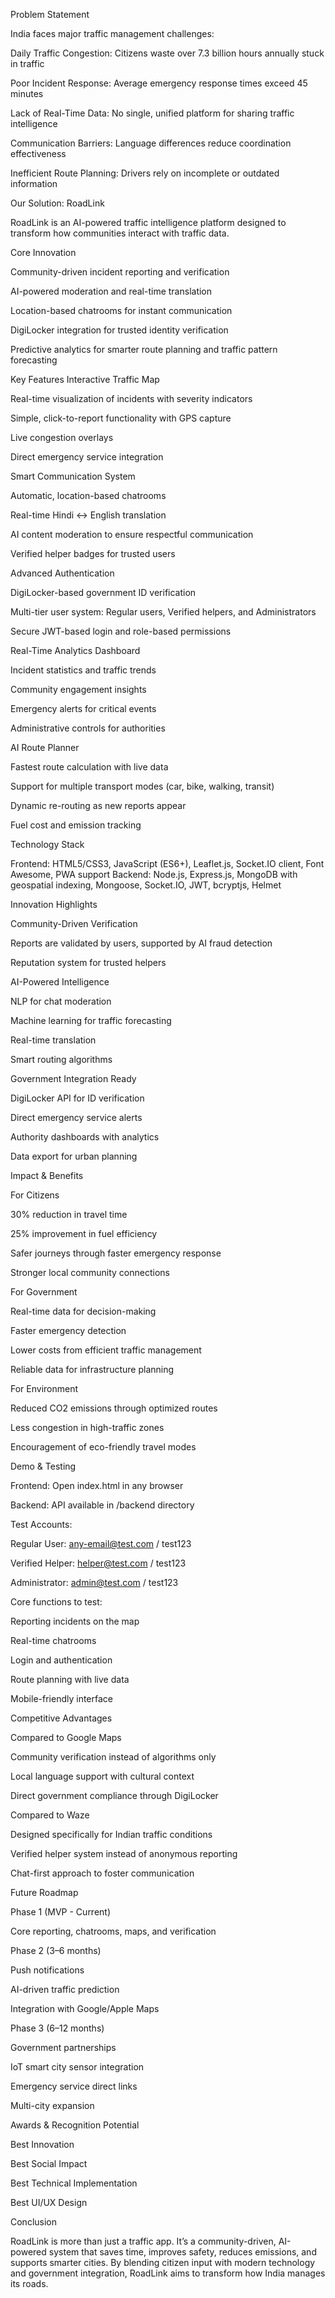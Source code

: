 Problem Statement

India faces major traffic management challenges:

Daily Traffic Congestion: Citizens waste over 7.3 billion hours annually stuck in traffic

Poor Incident Response: Average emergency response times exceed 45 minutes

Lack of Real-Time Data: No single, unified platform for sharing traffic intelligence

Communication Barriers: Language differences reduce coordination effectiveness

Inefficient Route Planning: Drivers rely on incomplete or outdated information

Our Solution: RoadLink

RoadLink is an AI-powered traffic intelligence platform designed to transform how communities interact with traffic data.

Core Innovation

Community-driven incident reporting and verification

AI-powered moderation and real-time translation

Location-based chatrooms for instant communication

DigiLocker integration for trusted identity verification

Predictive analytics for smarter route planning and traffic pattern forecasting

Key Features
Interactive Traffic Map

Real-time visualization of incidents with severity indicators

Simple, click-to-report functionality with GPS capture

Live congestion overlays

Direct emergency service integration

Smart Communication System

Automatic, location-based chatrooms

Real-time Hindi ↔ English translation

AI content moderation to ensure respectful communication

Verified helper badges for trusted users

Advanced Authentication

DigiLocker-based government ID verification

Multi-tier user system: Regular users, Verified helpers, and Administrators

Secure JWT-based login and role-based permissions

Real-Time Analytics Dashboard

Incident statistics and traffic trends

Community engagement insights

Emergency alerts for critical events

Administrative controls for authorities

AI Route Planner

Fastest route calculation with live data

Support for multiple transport modes (car, bike, walking, transit)

Dynamic re-routing as new reports appear

Fuel cost and emission tracking

Technology Stack

Frontend: HTML5/CSS3, JavaScript (ES6+), Leaflet.js, Socket.IO client, Font Awesome, PWA support
Backend: Node.js, Express.js, MongoDB with geospatial indexing, Mongoose, Socket.IO, JWT, bcryptjs, Helmet

Innovation Highlights

Community-Driven Verification

Reports are validated by users, supported by AI fraud detection

Reputation system for trusted helpers

AI-Powered Intelligence

NLP for chat moderation

Machine learning for traffic forecasting

Real-time translation

Smart routing algorithms

Government Integration Ready

DigiLocker API for ID verification

Direct emergency service alerts

Authority dashboards with analytics

Data export for urban planning

Impact & Benefits

For Citizens

30% reduction in travel time

25% improvement in fuel efficiency

Safer journeys through faster emergency response

Stronger local community connections

For Government

Real-time data for decision-making

Faster emergency detection

Lower costs from efficient traffic management

Reliable data for infrastructure planning

For Environment

Reduced CO2 emissions through optimized routes

Less congestion in high-traffic zones

Encouragement of eco-friendly travel modes

Demo & Testing

Frontend: Open index.html in any browser

Backend: API available in /backend directory

Test Accounts:

Regular User: any-email@test.com
 / test123

Verified Helper: helper@test.com
 / test123

Administrator: admin@test.com
 / test123

Core functions to test:

Reporting incidents on the map

Real-time chatrooms

Login and authentication

Route planning with live data

Mobile-friendly interface

Competitive Advantages

Compared to Google Maps

Community verification instead of algorithms only

Local language support with cultural context

Direct government compliance through DigiLocker

Compared to Waze

Designed specifically for Indian traffic conditions

Verified helper system instead of anonymous reporting

Chat-first approach to foster communication

Future Roadmap

Phase 1 (MVP - Current)

Core reporting, chatrooms, maps, and verification

Phase 2 (3–6 months)

Push notifications

AI-driven traffic prediction

Integration with Google/Apple Maps

Phase 3 (6–12 months)

Government partnerships

IoT smart city sensor integration

Emergency service direct links

Multi-city expansion

Awards & Recognition Potential

Best Innovation

Best Social Impact

Best Technical Implementation

Best UI/UX Design

Conclusion

RoadLink is more than just a traffic app. It’s a community-driven, AI-powered system that saves time, improves safety, reduces emissions, and supports smarter cities. By blending citizen input with modern technology and government integration, RoadLink aims to transform how India manages its roads.